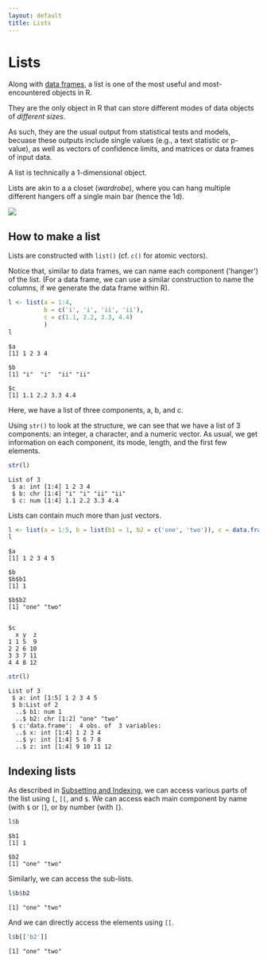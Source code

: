 ```yaml
---
layout: default
title: Lists
---
```


# Lists

Along with [data frames](../unit2/matices-and-dataframes.html), a list is one of the most useful and most-encountered objects in R.

They are the only object in R that can store different modes of data objects of *different sizes*.

As such, they are the usual output from statistical tests and models, becuase these outputs include single values (e.g., a text statistic or p-value), as well as vectors of confidence limits, and matrices or data frames of input data.

A list is technically a 1-dimensional object.

Lists are akin to a a closet (*wardrobe*), where you can hang multiple different hangers off a single main bar (hence the 1d).

![](http://intro2r.github.io/unit1/img/hangers.jpg)

## How to make a list

Lists are constructed with `list()` (cf. `c()` for atomic vectors).

Notice that, similar to data frames, we can name each component ('hanger') of the list. (For a data frame, we can use a similar construction to name the columns, if we generate the data frame within R).
```r
l <- list(a = 1:4, 
          b = c('i', 'i', 'ii', 'ii'), 
          c = c(1.1, 2.2, 3.3, 4.4)
          )
l
```
```
$a
[1] 1 2 3 4

$b
[1] "i"  "i"  "ii" "ii"

$c
[1] 1.1 2.2 3.3 4.4
```

Here, we have a list of three components, a, b, and c. 

Using `str()` to look at the structure, we can see that we have a list of 3 components: an integer, a character, and a numeric vector.
As usual, we get information on each component, its mode, length, and the first few elements.
```r
str(l)
```
```
List of 3
 $ a: int [1:4] 1 2 3 4
 $ b: chr [1:4] "i" "i" "ii" "ii"
 $ c: num [1:4] 1.1 2.2 3.3 4.4

```

Lists can contain much more than just vectors.
```r
l <- list(a = 1:5, b = list(b1 = 1, b2 = c('one', 'two')), c = data.frame(x = 1:4, y = 5:8, z = 9:12))
l
```
```
$a
[1] 1 2 3 4 5

$b
$b$b1
[1] 1

$b$b2
[1] "one" "two"


$c
  x y  z
1 1 5  9
2 2 6 10
3 3 7 11
4 4 8 12
```

```r
str(l)
```
```
List of 3
 $ a: int [1:5] 1 2 3 4 5
 $ b:List of 2
  ..$ b1: num 1
  ..$ b2: chr [1:2] "one" "two"
 $ c:'data.frame':	4 obs. of  3 variables:
  ..$ x: int [1:4] 1 2 3 4
  ..$ y: int [1:4] 5 6 7 8
  ..$ z: int [1:4] 9 10 11 12
```

## Indexing lists

As described in [Subsetting and Indexing](http://www.intro2r.info/unit2/subsetting-and-indexing.html), we can access various parts of the list using `[`, `[[`, and `$`.
We can access each main component by name (with `$` or `[`), or by number (with `[`).
```r
l$b
```
```
$b1
[1] 1

$b2
[1] "one" "two"
```

Similarly, we can access the sub-lists.
```r
l$b$b2
```
```
[1] "one" "two"
```

And we can directly access the elements using `[[`.
```r
l$b[['b2']]
```
```
[1] "one" "two"
```

